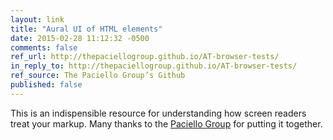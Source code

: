 ```yaml
---
layout: link
title: "Aural UI of HTML elements"
date: 2015-02-28 11:12:32 -0500
comments: false
ref_url: http://thepaciellogroup.github.io/AT-browser-tests/
in_reply_to: http://thepaciellogroup.github.io/AT-browser-tests/
ref_source: The Paciello Group’s Github
published: false
---
```


This is an indispensible resource for understanding how screen readers treat your markup. Many thanks to the [Paciello Group](http://www.paciellogroup.com/) for putting it together.